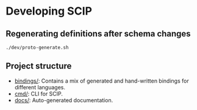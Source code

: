 # Developing SCIP

## Regenerating definitions after schema changes

```
./dev/proto-generate.sh
```

## Project structure

- [bindings/](./bindings/): Contains a mix of generated and hand-written
  bindings for different languages.
- [cmd/](./cmd/): CLI for SCIP.
- [docs/](./docs/): Auto-generated documentation.
